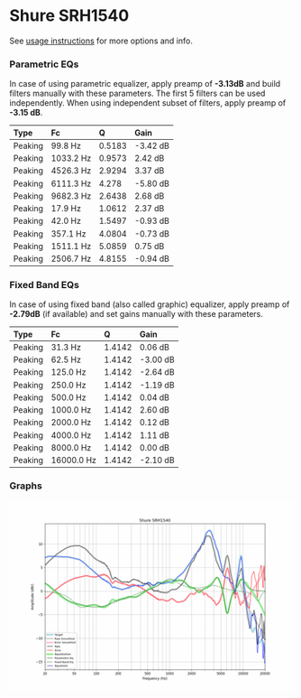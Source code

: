 # Shure SRH1540
See [usage instructions](https://github.com/jaakkopasanen/AutoEq#usage) for more options and info.

### Parametric EQs
In case of using parametric equalizer, apply preamp of **-3.13dB** and build filters manually
with these parameters. The first 5 filters can be used independently.
When using independent subset of filters, apply preamp of **-3.15 dB**.

| Type    | Fc        |      Q | Gain     |
|:--------|:----------|:-------|:---------|
| Peaking | 99.8 Hz   | 0.5183 | -3.42 dB |
| Peaking | 1033.2 Hz | 0.9573 | 2.42 dB  |
| Peaking | 4526.3 Hz | 2.9294 | 3.37 dB  |
| Peaking | 6111.3 Hz | 4.278  | -5.80 dB |
| Peaking | 9682.3 Hz | 2.6438 | 2.68 dB  |
| Peaking | 17.9 Hz   | 1.0612 | 2.37 dB  |
| Peaking | 42.0 Hz   | 1.5497 | -0.93 dB |
| Peaking | 357.1 Hz  | 4.0804 | -0.73 dB |
| Peaking | 1511.1 Hz | 5.0859 | 0.75 dB  |
| Peaking | 2506.7 Hz | 4.8155 | -0.94 dB |

### Fixed Band EQs
In case of using fixed band (also called graphic) equalizer, apply preamp of **-2.79dB**
(if available) and set gains manually with these parameters.

| Type    | Fc         |      Q | Gain     |
|:--------|:-----------|:-------|:---------|
| Peaking | 31.3 Hz    | 1.4142 | 0.06 dB  |
| Peaking | 62.5 Hz    | 1.4142 | -3.00 dB |
| Peaking | 125.0 Hz   | 1.4142 | -2.64 dB |
| Peaking | 250.0 Hz   | 1.4142 | -1.19 dB |
| Peaking | 500.0 Hz   | 1.4142 | 0.04 dB  |
| Peaking | 1000.0 Hz  | 1.4142 | 2.60 dB  |
| Peaking | 2000.0 Hz  | 1.4142 | 0.12 dB  |
| Peaking | 4000.0 Hz  | 1.4142 | 1.11 dB  |
| Peaking | 8000.0 Hz  | 1.4142 | 0.00 dB  |
| Peaking | 16000.0 Hz | 1.4142 | -2.10 dB |

### Graphs
![](./Shure%20SRH1540.png)